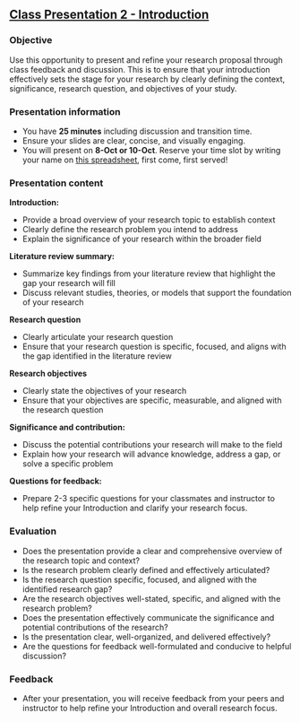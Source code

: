 ## [Class Presentation 2 - Introduction](https://aselshall.github.io/rm/hw/class-presentation2)

### Objective

Use this opportunity to present and refine your research proposal through class feedback and discussion. This is to ensure that your introduction effectively sets the stage for your research by clearly defining the context, significance, research question, and objectives of your study.

### Presentation information
- You have **25 minutes** including discussion and transition time.
- Ensure your slides are clear, concise, and visually engaging.
- You will present on **8-Oct or 10-Oct**. Reserve your time slot by writing your name on [this spreadsheet](https://docs.google.com/spreadsheets/d/1G-99MJ8G02TWRa-Wj1ddzGLvPtAC-wa310zh5G30alo/edit?usp=sharing), first come, first served!

### Presentation content

**Introduction:**
- Provide a broad overview of your research topic to establish context
- Clearly define the research problem you intend to address
- Explain the significance of your research within the broader field

**Literature review summary:**
- Summarize key findings from your literature review that highlight the gap your research will fill
- Discuss relevant studies, theories, or models that support the foundation of your research

**Research question**
- Clearly articulate your research question
- Ensure that your research question is specific, focused, and aligns with the gap identified in the literature review

**Research objectives**
- Clearly state the objectives of your research
- Ensure that your objectives are specific, measurable, and aligned with the research question

**Significance and contribution:**
- Discuss the potential contributions your research will make to the field
- Explain how your research will advance knowledge, address a gap, or solve a specific problem

**Questions for feedback:**
- Prepare 2-3 specific questions for your classmates and instructor to help refine your Introduction and clarify your research focus.

### Evaluation
- Does the presentation provide a clear and comprehensive overview of the research topic and context?
- Is the research problem clearly defined and effectively articulated?
- Is the research question specific, focused, and aligned with the identified research gap?
- Are the research objectives well-stated, specific, and aligned with the research problem?
- Does the presentation effectively communicate the significance and potential contributions of the research?
- Is the presentation clear, well-organized, and delivered effectively?
- Are the questions for feedback well-formulated and conducive to helpful discussion?

### Feedback
- After your presentation, you will receive feedback from your peers and instructor to help refine your Introduction and overall research focus.
